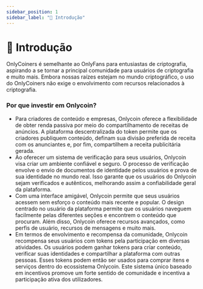 ```yaml
---
sidebar_position: 1
sidebar_label: "📜 Introdução"
---
```


# 📜 Introdução

OnlyCoiners é semelhante ao OnlyFans para entusiastas de criptografia, aspirando a se tornar a principal comunidade para usuários de criptografia e muito mais. Embora nossas raízes estejam no mundo criptográfico, o uso do OnlyCoiners não exige o envolvimento com recursos relacionados à criptografia.

### Por que investir em Onlycoin?

- Para criadores de conteúdo e empresas, Onlycoin oferece a flexibilidade de obter renda passiva por meio do compartilhamento de receitas de anúncios. A plataforma descentralizada do token permite que os criadores publiquem conteúdo, definam sua divisão preferida de receita com os anunciantes e, por fim, compartilhem a receita publicitária gerada.
- Ao oferecer um sistema de verificação para seus usuários, Onlycoin visa criar um ambiente confiável e seguro. O processo de verificação envolve o envio de documentos de identidade pelos usuários e prova de sua identidade no mundo real. Isso garante que os usuários do Onlycoin sejam verificados e autênticos, melhorando assim a confiabilidade geral da plataforma.
- Com uma interface amigável, Onlycoin permite que seus usuários acessem sem esforço o conteúdo mais recente e popular. O design centrado no usuário da plataforma permite que os usuários naveguem facilmente pelas diferentes seções e encontrem o conteúdo que procuram. Além disso, Onlycoin oferece recursos avançados, como perfis de usuário, recursos de mensagens e muito mais.
- Em termos de envolvimento e recompensa da comunidade, Onlycoin recompensa seus usuários com tokens pela participação em diversas atividades. Os usuários podem ganhar tokens para criar conteúdo, verificar suas identidades e compartilhar a plataforma com outras pessoas. Esses tokens podem então ser usados ​​para comprar itens e serviços dentro do ecossistema Onlycoin. Este sistema único baseado em incentivos promove um forte sentido de comunidade e incentiva a participação ativa dos utilizadores.